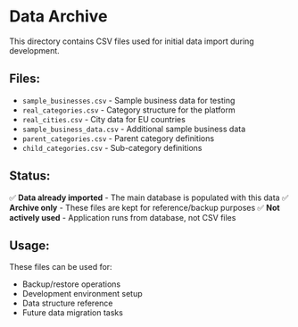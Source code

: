 # Data Archive

This directory contains CSV files used for initial data import during development.

## Files:
- `sample_businesses.csv` - Sample business data for testing
- `real_categories.csv` - Category structure for the platform
- `real_cities.csv` - City data for EU countries
- `sample_business_data.csv` - Additional sample business data
- `parent_categories.csv` - Parent category definitions
- `child_categories.csv` - Sub-category definitions

## Status:
✅ **Data already imported** - The main database is populated with this data
✅ **Archive only** - These files are kept for reference/backup purposes
✅ **Not actively used** - Application runs from database, not CSV files

## Usage:
These files can be used for:
- Backup/restore operations
- Development environment setup
- Data structure reference
- Future data migration tasks